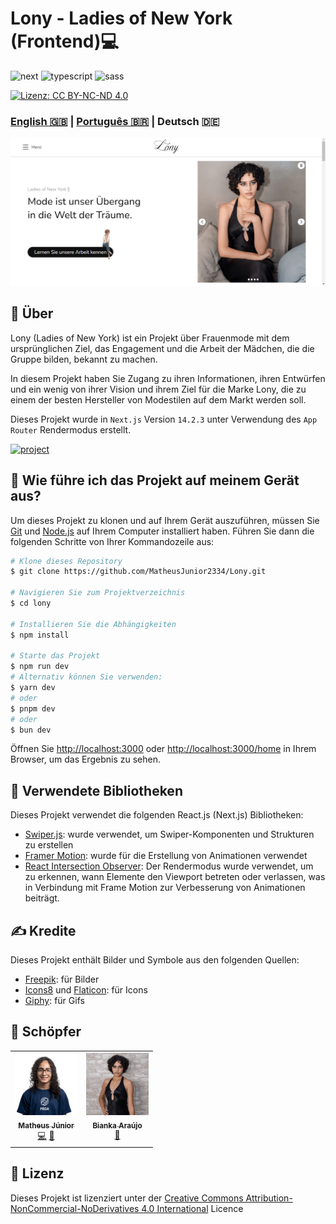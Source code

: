 [NEXT__BADGE]: https://img.shields.io/badge/next.js-000000?style=for-the-badge&logo=nextdotjs&logoColor=white
[TYPESCRIPT__BADGE]: https://img.shields.io/badge/typescript-000000?style=for-the-badge&logo=typescript
[SASS__BADGE]: https://img.shields.io/badge/sass-000000?style=for-the-badge&logo=sass
[PROJECT__BADGE]: https://img.shields.io/badge/📱Besuchen_Sie_dieses_Projekt-000?style=for-the-badge&logo=project
[PROJECT__URL]: https://lony-pink.vercel.app/

# Lony - Ladies of New York (Frontend)💻

![next][NEXT__BADGE]
![typescript][TYPESCRIPT__BADGE]
![sass][SASS__BADGE]

[![Lizenz: CC BY-NC-ND 4.0](https://img.shields.io/badge/Lizenz-CC%20BY--NC--ND%204.0-lightgrey.svg)](https://creativecommons.org/licenses/by-nc-nd/4.0/)

### [English 🇬🇧](README.md) | [Português 🇧🇷](README_pt-br.md) | Deutsch 🇩🇪

[<img src="./public/LonyPageImage_de.png" alt="Lony website" width="800px" />](./public/LonyPageImage_de.png)

## 📌 Über

Lony (Ladies of New York) ist ein Projekt über Frauenmode mit dem ursprünglichen Ziel, das Engagement und die Arbeit der Mädchen, die die Gruppe bilden, bekannt zu machen.

In diesem Projekt haben Sie Zugang zu ihren Informationen, ihren Entwürfen und ein wenig von ihrer Vision und ihrem Ziel für die Marke Lony, die zu einem der besten Hersteller von Modestilen auf dem Markt werden soll.

Dieses Projekt wurde in `Next.js` Version `14.2.3` unter Verwendung des `App Router` Rendermodus erstellt.

[![project][PROJECT__BADGE]][PROJECT__URL]

## 🤔 Wie führe ich das Projekt auf meinem Gerät aus?

Um dieses Projekt zu klonen und auf Ihrem Gerät auszuführen, müssen Sie [Git](https://git-scm.com/) und [Node.js](https://nodejs.org/en/download/package-manager) auf Ihrem Computer installiert haben. Führen Sie dann die folgenden Schritte von Ihrer Kommandozeile aus:

```bash
# Klone dieses Repository
$ git clone https://github.com/MatheusJunior2334/Lony.git

# Navigieren Sie zum Projektverzeichnis
$ cd lony

# Installieren Sie die Abhängigkeiten
$ npm install

# Starte das Projekt
$ npm run dev
# Alternativ können Sie verwenden:
$ yarn dev
# oder
$ pnpm dev
# oder
$ bun dev
```

Öffnen Sie [http://localhost:3000](http://localhost:3000) oder [http://localhost:3000/home](http://localhost:3000/home) in Ihrem Browser, um das Ergebnis zu sehen.

## 📖 Verwendete Bibliotheken

Dieses Projekt verwendet die folgenden React.js (Next.js) Bibliotheken:

- [Swiper.js](https://swiperjs.com/): wurde verwendet, um Swiper-Komponenten und Strukturen zu erstellen
- [Framer Motion](https://www.framer.com/motion/introduction/): wurde für die Erstellung von Animationen verwendet
- [React Intersection Observer](https://www.npmjs.com/package/react-intersection-observer): Der Rendermodus wurde verwendet, um zu erkennen, wann Elemente den Viewport betreten oder verlassen, was in Verbindung mit Frame Motion zur Verbesserung von Animationen beiträgt.

## ✍ Kredite

Dieses Projekt enthält Bilder und Symbole aus den folgenden Quellen:

- [Freepik](https://br.freepik.com/): für Bilder
- [Icons8](https://icons8.com/) und [Flaticon](https://www.flaticon.com/): für Icons
- [Giphy](https://giphy.com/): für Gifs

## 🎨 Schöpfer

<table>
  <tr>
    <td align="center">
      <a href="https://www.linkedin.com/in/matheus-júnior">
        <img src="./public/assets/images/MatheusJuniorImage.png" width="100px" alt="Matheus Júnior Bild"/><br>
        <sub>
          <b>Matheus Júnior</b>
          <br />
          <a href="#" title="Code">💻</a>
          <a href="#" title="Gestaltung">🎨</a>
        </sub>
      </a>
    </td>
    <td align="center" valign="top">
      <a href="https://www.linkedin.com/in/biankasaraujo/">
        <img src="./public/assets/images/BiankaImage.png" width="100px" alt="Bianka Araújo Bild"/><br>
        <sub>
          <b>Bianka Araújo</b>
          <br />
          <a href="#" title="Gestaltung">🎨</a>
        </sub>
      </a>
    </td>
  </tr>
</table>

## 📝 Lizenz

Dieses Projekt ist lizenziert unter der [Creative Commons Attribution-NonCommercial-NoDerivatives 4.0 International](https://creativecommons.org/licenses/by-nc-nd/4.0/) Licence